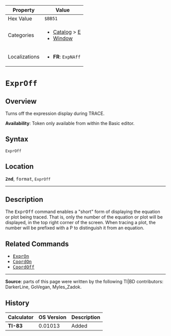 | Property      | Value |
|---------------|-------|
| Hex Value     | `$BB51`|
| Categories    | <ul><li>[Catalog](<../categories/Catalog.md>) > [E](<../categories/Catalog.md#E>)</li><li>[Window](<../categories/Window.md>)</li></ul> |
| Localizations | <ul><li><b>FR</b>: `ExpNAff`</li></ul> |

# `ExprOff`

## Overview
Turns off the expression display during TRACE.


<b>Availability</b>: Token only available from within the Basic editor.

## Syntax
`ExprOff`

## Location
<tt><kbd><b>2nd</b></kbd></tt>, <kbd>format</kbd>, `ExprOff`
<hr>

## Description

The <tt>ExprOff</tt> command enables a "short" form of displaying the equation or plot being traced. That is, only the number of the equation or plot will be displayed, in the top right corner of the screen. When tracing a plot, the number will be prefixed with a P to distinguish it from an equation.

## Related Commands

*   <tt><a href="ExprOn.md">ExprOn</a></tt>
*   <tt><a href="CoordOn.md">CoordOn</a></tt>
*   <tt><a href="CoordOff.md">CoordOff</a></tt>

* * *

**Source**: parts of this page were written by the following TI|BD contributors: DarkerLine, GoVegan, Myles_Zadok.

## History
| Calculator | OS Version | Description |
|------------|------------|-------------|
| <b>TI-83</b> | 0.01013 | Added |


